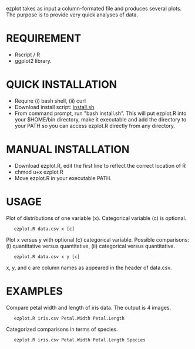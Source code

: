 ezplot takes as input a column-formated file and produces several plots. The purpose is to provide very quick analyses of data.

REQUIREMENT
===========

- Rscript / R
- ggplot2 library.

QUICK INSTALLATION
==================

- Require (i) bash shell, (ii) curl
- Download install script: [install.sh](install.sh)
- From command prompt, run "bash install.sh".  This will put ezplot.R into your $HOME/bin directory, make it executable and add the directory to your PATH so you can access ezplot.R directly from any directory.

MANUAL INSTALLATION
===================

- Download ezplot.R, edit the first line to reflect the correct location of R
- chmod u+x ezplot.R
- Move ezplot.R in your executable PATH.

USAGE
=====

Plot of distributions of one variable (x).   Categorical variable (c) is optional.
```
   ezplot.R data.csv x [c]
```

Plot x versus y with optional (c) categorical variable.   Possible comparisons: (i) quantitative versus quantitative, (ii) categorical versus quantitative.

```
   ezplot.R data.csv x y [c]
```

x, y, and c are column names as appeared in the header of data.csv.

EXAMPLES
========

Compare petal width and length of iris data.  The output is 4 images.
```
   ezplot.R iris.csv Petal.Width Petal.Length
```

Categorized comparisons in terms of species.
```
   ezplot.R iris.csv Petal.Width Petal.Length Species
```
